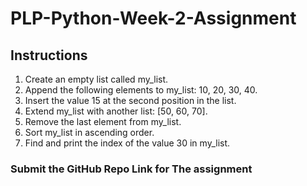 # PLP-Python-Week-2-Assignment

## Instructions

1.	Create an empty list called my_list.
2.	Append the following elements to my_list: 10, 20, 30, 40.
3.	Insert the value 15 at the second position in the list.
4.	Extend my_list with another list: [50, 60, 70].
5.	Remove the last element from my_list.
6.	Sort my_list in ascending order.
7.	Find and print the index of the value 30 in my_list.










### Submit the GitHub Repo Link for The assignment

